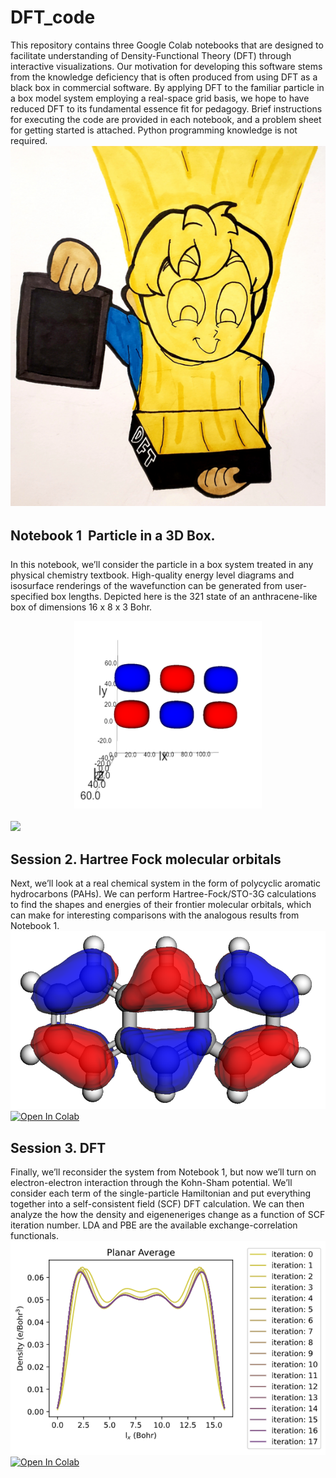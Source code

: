 # DFT_code
This repository contains three Google Colab notebooks that are designed to facilitate understanding of Density-Functional Theory (DFT) through interactive visualizations. Our motivation for developing this software stems from the knowledge deficiency that is often produced from using DFT as a black box in commercial software. By applying DFT to the familiar particle in a box model system employing a real-space grid basis, we hope to have reduced DFT to its fundamental essence fit for pedagogy. Brief instructions for executing the code are provided in each notebook, and a problem sheet for getting started is attached. Python programming knowledge is not required.
![](https://github.com/BashirovaD/DFT_code/blob/main/figures/graphical_abstract.png)

## Notebook 1 &#150; Particle in a 3D Box.
In this notebook, we’ll consider the particle in a box system treated in any physical chemistry textbook. High-quality energy level diagrams and isosurface renderings of the wavefunction can be generated from user-specified box lengths. Depicted here is the 321 state of an anthracene-like box of dimensions 16 x 8 x 3 Bohr.
<br />
<div align="center"><img src='https://github.com/BashirovaD/DFT_code/blob/main/figures/NB1_wavefunction.png' width = "300" height = "300" /> </a></div> <br />
<div <a href="https://colab.research.google.com/github/BashirovaD/DFT_code/blob/main/1/3d_PIB1.ipynb"> <img src='https://colab.research.google.com/assets/colab-badge.svg' /> </a></div>

## Session 2. Hartree Fock molecular orbitals
Next, we’ll look at a real chemical system in the form of polycyclic aromatic hydrocarbons (PAHs). We can perform Hartree-Fock/STO-3G calculations to find the shapes and energies of their frontier molecular orbitals, which can make for interesting comparisons with the analogous results from Notebook 1.
<br />
![](https://github.com/BashirovaD/DFT_code/blob/main/figures/NB2_anthracene.png) <br />
[![Open In Colab](https://colab.research.google.com/assets/colab-badge.svg)](https://colab.research.google.com/github/BashirovaD/DFT_code/blob/main/2/PAH_Orbitals1.ipynb)

## Session 3. DFT
Finally, we’ll reconsider the system from Notebook 1, but now we’ll turn on electron-electron interaction through the Kohn-Sham potential. We’ll consider each term of the single-particle Hamiltonian and put everything together into a self-consistent field (SCF) DFT calculation. We can then analyze the how the density and eigeneneriges change as a function of SCF iteration number. LDA and PBE are the available exchange-correlation functionals.
<br />
![](https://github.com/BashirovaD/DFT_code/blob/main/figures/NB3_density.png) <br />
[![Open In Colab](https://colab.research.google.com/assets/colab-badge.svg)](https://colab.research.google.com/github/BashirovaD/DFT_code/blob/main/3/DFT_code1.ipynb)
